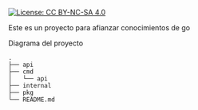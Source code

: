 [![License: CC BY-NC-SA 4.0](https://licensebuttons.net/l/by-nc-sa/4.0/88x31.png)](https://creativecommons.org/licenses/by-nc-sa/4.0/)

Este es un proyecto para afianzar conocimientos de go

Diagrama del proyecto

```
.
├── api
├── cmd
│   └── api
├── internal
├── pkg
└── README.md
```